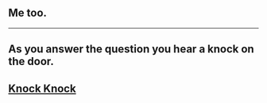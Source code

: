 ## Me too.  
--- 
As you answer the question you hear a knock on the door.  
---
## [Knock Knock](knockknock.md)